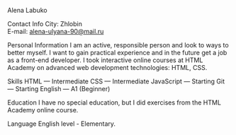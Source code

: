  Alena Labuko

 Contact Info
City: Zhlobin    
E-mail: [alena-ulyana-90@mail.ru](alena-ulyana-90@mail.ru)

Personal Information
I am an active, responsible person and look to ways to better myself.
I want to gain practical experience and in the future get a job as a front-end developer.
I took interactive online courses at HTML Academy on advanced web development technologies: HTML, CSS.

Skills
HTML — Intermediate
CSS — Intermediate
JavaScript — Starting
Git — Starting
English — A1 (Beginner)

Education
I have no special education, but I did exercises from the HTML Academy online course.

Language
English level - Elementary. 

